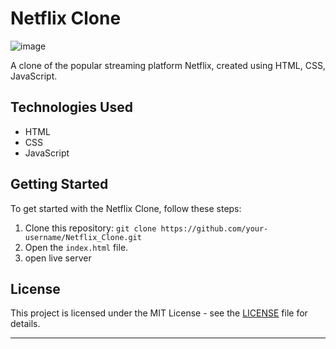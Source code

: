# Netflix Clone

![image](https://github.com/yusra05/Netflix_Clone/assets/112852251/2324a578-1a20-4865-b0ce-86048f5c9875)

A clone of the popular streaming platform Netflix, created using HTML, CSS, JavaScript.


## Technologies Used

- HTML
- CSS
- JavaScript


## Getting Started

To get started with the Netflix Clone, follow these steps:

1. Clone this repository: `git clone https://github.com/your-username/Netflix_Clone.git`
2. Open the `index.html` file.
3. open live server

## License

This project is licensed under the MIT License - see the [LICENSE](LICENSE) file for details.

---
